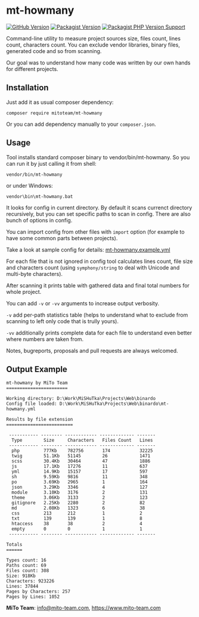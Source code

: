 # mt-howmany

[![GitHub Version](https://img.shields.io/github/v/release/mitoteam/mt-howmany?style=flat-square&logo=github)](https://github.com/mitoteam/mt-howmany)
[![Packagist Version](https://img.shields.io/packagist/v/mitoteam/mt-howmany?include_prereleases&style=flat-square&logo=packagist)](https://packagist.org/packages/mitoteam/mt-howmany)
[![Packagist PHP Version Support](https://img.shields.io/packagist/php-v/mitoteam/mt-howmany?style=flat-square&logo=php)](https://github.com/mitoteam/mt-howmany)

Command-line utility to measure project sources size, files count, lines count, characters count. You can exclude vendor libraries, binary files, generated code and so from scanning.

Our goal was to understand how many code was written by our own hands for different projects.

## Installation

Just add it as usual composer dependency:

```
composer require mitoteam/mt-howmany
```

Or you can add dependency manually to your `composer.json`.

## Usage

Tool installs standard composer binary to vendor/bin/mt-howmany. So you can run it by just calling it from shell:

```
vendor/bin/mt-howmany
```

or under Windows:
```
vendor\bin\mt-howmany.bat
```

It looks for config in current directory. By default it scans currenct directory recursively, but you can set specific paths to scan in config. There are also bunch of options in config.

You can import config from other files with `import` option (for example to have some common parts between projects).

Take a look at sample config for details: [mt-howmany.example.yml](mt-howmany.example.yml)

For each file that is not ignored in config tool calculates lines count, file size and characters count (using `symphony/string` to deal with Unicode and multi-byte characters).

After scanning it prints table with gathered data and final total numbers for whole project. 

You can add `-v` or `-vv` arguments to increase output verbosity.

`-v` add per-path statistics table (helps to understand what to exclude from scanning to left only code that is trully yours).

`-vv` additionally prints complete data for each file to understand even better where numbers are taken from. 

Notes, bugreports, proposals and pull requests are always welcomed.

## Output Example

```
mt-howmany by MiTo Team
=======================

Working directory: D:\Work\MiSHuTka\Projects\Web\binardo
Config file loaded: D:\Work\MiSHuTka\Projects\Web\binardo\mt-howmany.yml

Results by file extension
=========================

 ----------- -------- ------------ ------------- -------
  Type        Size     Characters   Files Count   Lines
 ----------- -------- ------------ ------------- -------
  php         777Kb    782756       174           32225
  twig        51.1Kb   51145        26            1471
  scss        30.4Kb   30464        47            1886
  js          17.1Kb   17276        11            637
  yml         14.9Kb   15157        17            597
  sh          9.59Kb   9816         11            348
  po          3.69Kb   2965         1             164
  json        3.29Kb   3346         4             127
  module      3.10Kb   3176         2             131
  theme       3.06Kb   3133         2             123
  gitignore   2.25Kb   2280         2             82
  md          2.08Kb   1323         6             38
  css         213      212          1             2
  txt         139      139          1             8
  htaccess    38       38           2             4
  empty       0        0            1             1
 ----------- -------- ------------ ------------- -------

Totals
======

Types count: 16
Paths count: 69
Files count: 308
Size: 918Kb
Characters: 923226
Lines: 37844
Pages by Characters: 257
Pages by Lines: 1052
```

**MiTo Team**: info@mito-team.com, https://www.mito-team.com
